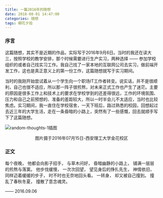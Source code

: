 ```yaml
---
title: 一篇2016年的随想
date: 2018-08-01 14:47:00
categories: 随想
tags: 朝花夕拾
---
```


### 序言
这篇随想，其实不是近期的作品，实际写于2016年9月6日。当时的我还在读大三，按照学校的教学安排，那个时候需要进行生产实习，两种选择 —— 参加学校组织的或者自己找实习工作。我自己找了一家本地的互联网公司去实习，做前端开发工作，这也是真正意义上的第一份工作，这篇随想就写于实习期间。

当时的我刚开始尝试着从一个学生向一个职场IT工作者转变。说实话，并不是很顺利，自己也很不适应，所以那一阵子很煎熬，对未来正式工作也产生了迷茫。主要的原因是很多工作上和技术上的要求在学校学到的还差得很远，工作的环境氛围、压力和自己之前预想的、准备的差距较大，所以一时半会儿不太适应，当时也比较焦虑。实习期间，我一直住在学校宿舍，一天下班后，路过熟悉的校园，回想起过去近三年的大学生活，走在一条昏暗的小路上，突然有了一些感慨，回去就顺手写下了这篇随想。

![random-thoughts-1插图][1]
<center>图片摄于2016年07月15日-西安理工大学金花校区</center>

### 正文
<div id="content-ctn"><div class="center-content">
  每个夜晚，
  他都会向影子招手，
  与草木问好，
  昏暗幽静的小路上，
  铺满一层层的煎熬与落寞。
  他步伐缓慢，
  一次次回望，
  望见身后的挣扎先生，
  神情依旧，
  同样迈着缓缓的步子，
  时不时也无奈地回头看。
  一转身，
  却又被自己撞到。
  撞乱了春秋冬夏，
  撞散了意念魂灵。

  <span class="date">—— 2016.09.06</span>
</div></div>

[1]: /medias/article/random-thoughts/plates-1.jpg